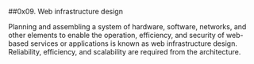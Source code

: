 ##0x09. Web infrastructure design


Planning and assembling a system of hardware, software, networks, and 
other elements to enable the operation, efficiency, and security of 
web-based services or applications is known as web infrastructure 
design. Reliability, efficiency, and scalability are required from the
architecture.
